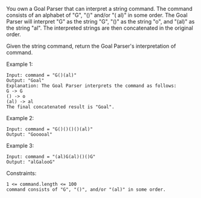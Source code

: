You own a Goal Parser that can interpret a string command. The command consists of an alphabet of "G", "()" and/or "(
al)" in some order. The Goal Parser will interpret "G" as the string "G", "()" as the string "o", and "(al)" as the
string "al". The interpreted strings are then concatenated in the original order.

Given the string command, return the Goal Parser's interpretation of command.

Example 1:

    Input: command = "G()(al)"
    Output: "Goal"
    Explanation: The Goal Parser interprets the command as follows:
    G -> G
    () -> o
    (al) -> al
    The final concatenated result is "Goal".

Example 2:

    Input: command = "G()()()()(al)"
    Output: "Gooooal"

Example 3:

    Input: command = "(al)G(al)()()G"
    Output: "alGalooG"

Constraints:

    1 <= command.length <= 100
    command consists of "G", "()", and/or "(al)" in some order.

